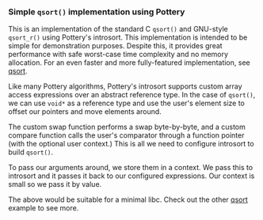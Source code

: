 ### Simple `qsort()` implementation using Pottery

This is an implementation of the standard C `qsort()` and GNU-style `qsort_r()` using Pottery's introsort. This implementation is intended to be simple for demonstration purposes. Despite this, it provides great performance with safe worst-case time complexity and no memory allocation. For an even faster and more fully-featured implementation, see [qsort](../qsort/).

Like many Pottery algorithms, Pottery's introsort supports custom array access expressions over an abstract reference type. In the case of `qsort()`, we can use `void*` as a reference type and use the user's element size to offset our pointers and move elements around.

The custom swap function performs a swap byte-by-byte, and a custom compare function calls the user's comparator through a function pointer (with the optional user context.) This is all we need to configure introsort to build `qsort()`.

To pass our arguments around, we store them in a context. We pass this to introsort and it passes it back to our configured expressions. Our context is small so we pass it by value.

The above would be suitable for a minimal libc. Check out the other [qsort](../qsort/) example to see more.
